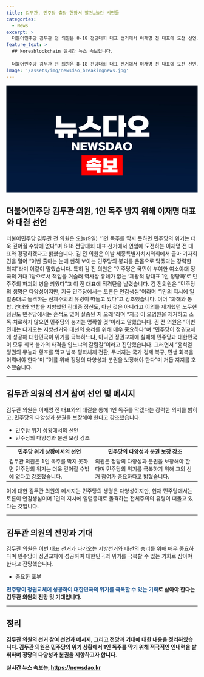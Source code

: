 ```yaml
---
title: 김두관, 민주당 출당 현장서 발견…놀란 시민들
categories:
  - News
excerpt: >
  더불어민주당 김두관 전 의원은 8·18 전당대회 대표 선거에서 이재명 전 대표에 도전 선언. 민주당의 위기를 막을 강력한 의지를 피력하며, 당 내 다양성 확보와 분권을 강조하며 지지를 호소. 또한, 정권교체와 남북 평화체제 전환, 국가 경제 복구를 위해 다양성과 통합을 강조하였습니다. 
feature_text: >
  ## koreablockchain 실시간 뉴스 속보입니다.

  더불어민주당 김두관 전 의원은 8·18 전당대회 대표 선거에서 이재명 전 대표에 도전 선언. 민주당의 위기를 막을 강력한 의지를 피력하며, 당 내 다양성 확보와 분권을 강조하며 지지를 호소. 또한, 정권교체와 남북 평화체제 전환, 국가 경제 복구를 위해 다양성과 통합을 강조하였습니다. 
image: '/assets/img/newsdao_breakingnews.jpg'
---
```


<p><img src="/assets/img/newsdao_breakingnews.jpg" alt="koreablockchain 속보" /></p>

<h2>더불어민주당 김두관 의원, 1인 독주 방지 위해 이재명 대표와 대결 선언</h2>

<p data-ke-size="size16">더불어민주당 김두관 전 의원은 오늘(9일) “1인 독주를 막지 못하면 민주당의 위기는 더욱 깊어질 수밖에 없다”며 8·18 전당대회 대표 선거에서 연임에 도전하는 이재명 전 대표와 경쟁하겠다고 밝혔습니다. 김 전 의원은 이날 세종특별자치시의회에서 출마 기자회견을 열어 “이번 출마는 눈에 뻔히 보이는 민주당의 붕괴를 온몸으로 막겠다는 강력한 의지”라며 이같이 말했습니다. 특히 김 전 의원은 “민주당은 국민이 부여한 여소야대 정국의 거대 1당으로서 책임을 거슬러 역사상 유례가 없는 ‘제왕적 당대표 1인 정당화’로 민주주의 파괴의 병을 키웠다”고 이 전 대표에 직격탄을 날렸습니다. 김 전의원은 “민주당의 생명은 다양성이지만, 지금 민주당에서는 토론은 언감생심”이라며 “1인의 지시에 일렬종대로 돌격하는 전체주의의 유령이 떠돌고 있다”고 강조했습니다. 이어 “화해와 통합, 연대와 연합을 지향했던 김대중 정신도, 아닌 것은 아니라고 이의를 제기했던 노무현 정신도 민주당에서는 흔적도 없이 실종된 지 오래”라며 “지금 이 오염원을 제거하고 소독·치료하지 않으면 민주당의 붕괴는 명확할 것”이라고 말했습니다. 김 전 의원은 “이번 전대는 다가오는 지방선거와 대선의 승리를 위해 매우 중요하다”며 “민주당이 정권교체에 성공해 대한민국이 위기를 극복하느냐, 아니면 정권교체에 실패해 민주당과 대한민국이 모두 회복 불가의 타격을 입느냐의 갈림길”이라고 진단했습니다. 그러면서 “윤석열 정권의 무능과 횡포를 막고 남북 평화체제 전환, 무너지는 국가 경제 복구, 민생 회복을 이뤄내야 한다”며 “이를 위해 정당의 다양성과 분권을 보장해야 한다”며 거듭 지지를 호소했습니다.</p>

<hr>

<h2 data-ke-size="size26">김두관 의원의 선거 참여 선언 및 메시지</h2>

<p data-ke-size="size16">김두관 의원은 이재명 전 대표와의 대결을 통해 1인 독주를 막겠다는 강력한 의지를 밝히고, 민주당의 다양성과 분권을 보장해야 한다고 강조했습니다.</p>

<ul>
  <li>민주당 위기 상황에서의 선언</li>
  <li>민주당의 다양성과 분권 보장 강조</li>
</ul>

<table>
  <tr>
    <td style="text-align: center; height: 17px;"><b>민주당 위기 상황에서의 선언</b></td>
    <td style="text-align: center; height: 17px;"><b>민주당의 다양성과 분권 보장 강조</b></td>
  </tr>
  <tr>
    <td>김두관 의원은 1인 독주를 막지 못하면 민주당의 위기는 더욱 깊어질 수밖에 없다고 강조했습니다.</td>
    <td>의원은 정당의 다양성과 분권을 보장해야 한다며 민주당의 위기를 극복하기 위해 그의 선거 참여가 중요하다고 밝혔습니다.</td>
  </tr>
</table>

<p data-ke-size="size16">이에 대한 김두관 의원의 메시지는 민주당의 생명은 다양성이지만, 현재 민주당에서는 토론이 언감생심이며 1인의 지시에 일렬종대로 돌격하는 전체주의의 유령이 떠돌고 있다는 것입니다.</p>

<hr>

<h2 data-ke-size="size26">김두관 의원의 전망과 기대</h2>

<p data-ke-size="size16">김두관 의원은 이번 대표 선거가 다가오는 지방선거와 대선의 승리를 위해 매우 중요하다며 민주당이 정권교체에 성공하여 대한민국의 위기를 극복할 수 있는 기회로 삼아야 한다고 전망했습니다.</p>

<ul>
  <li>중요한 포부</li>
</ul>

<p data-ke-size="size16"><b><span style="color: #1a5490;">민주당이 정권교체에 성공하여 대한민국의 위기를 극복할 수 있는 기회</span><b>로 삼아야 한다는 김두관 의원의 전망 및 기대입니다.</p>

<hr>

<h2 data-ke-size="size26">정리</h2>

<p data-ke-size="size16">김두관 의원의 선거 참여 선언과 메시지, 그리고 전망과 기대에 대한 내용을 정리하였습니다. 김두관 의원은 민주당의 위기 상황에서 1인 독주를 막기 위해 적극적인 인내력을 발휘하며 정당의 다양성과 분권을 지향하고자 합니다.</p>
실시간 뉴스 속보는, <a href="https://newsdao.kr" rel="dofollow">https://newsdao.kr</a>


